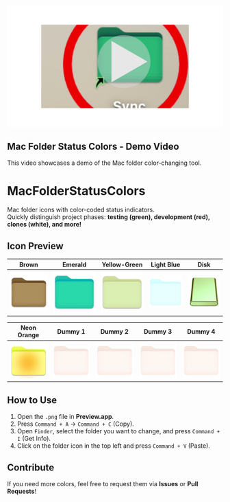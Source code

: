<p align="center">
  <a href="https://youtu.be/eT7y_V9Za8E">
    <img src="https://raw.githubusercontent.com/satoshiichiban/MacFolderStatusColors/main/images/start20250302.png" width="700px">
  </a>
</p>

## Mac Folder Status Colors - Demo Video
This video showcases a demo of the Mac folder color-changing tool.


# MacFolderStatusColors

Mac folder icons with color-coded status indicators.  
Quickly distinguish project phases: **testing (green), development (red), clones (white), and more!**

## Icon Preview
| Brown | Emerald | Yellow-Green | Light Blue | Disk |
|--------|--------|--------------|------------|------|
| ![brown](icons/brown.png) | ![emerald](icons/emerald.png) | ![yellow_green](icons/yellow_green.png) | ![light-blue](icons/light_blue.png) | ![disk](icons/disk01.png) |

| Neon Orange | Dummy 1 | Dummy 2 | Dummy 3 | Dummy 4 |
|-----------------|-----------|-----------|-----------|-----------|
| ![neon orange](icons/neon_orange.png) | ![dummy1](icons/dummy1.png) | ![dummy2](icons/dummy2.png) | ![dummy3](icons/dummy3.png) | ![dummy4](icons/dummy4.png) |

## How to Use
1. Open the `.png` file in **Preview.app**.
2. Press `Command + A` → `Command + C` (Copy).
3. Open `Finder`, select the folder you want to change, and press `Command + I` (Get Info).
4. Click on the folder icon in the top left and press `Command + V` (Paste).

## Contribute
If you need more colors, feel free to request them via **Issues** or **Pull Requests**!  
